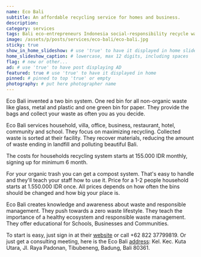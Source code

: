 ```yaml
---
name: Eco Bali
subtitle: An affordable recycling service for homes and business.
description:
category: services
tags: Bali eco-entrepreneurs Indonesia social-responsibility recycle waste
image: /assets/p/posts/services/eco-bali/eco-bali.jpg
sticky: true
show_in_home_slideshow: # use 'true' to have it displayed in home slideshow
home_slideshow_caption: # lowercase, max 12 digits, including spaces
flag: # new or other...
ad: # use 'true' to have post displaying AD
featured: true # use 'true' to have it displayed in home
pinned: # pinned to top 'true' or empty
photography: # put here photographer name
---
```

Eco Bali invented a two bin system. One red bin for all non-organic waste like glass, metal and plastic and one green bin for paper. They provide the bags and collect your waste as often you as you decide.

Eco Bali services household, villa, office, business, restaurant, hotel, community and school. They focus on maximizing recycling. Collected waste is sorted at their facility. They recover materials, reducing the amount of waste ending in landfill and polluting beautiful Bali.

The costs for households recycling system starts at 155.000 IDR monthly, signing up for minimum 6 month.

For your organic trash you can get a compost system. That's easy to handle and they'll teach your staff how to use it. Price for a 1-2 people household starts at 1.550.000 IDR once. All prices depends on how often the bins should be changed and how big your place is.

Eco Bali creates knowledge and awareness about waste and responsible management. They push towards a zero waste lifestyle. They teach the importance of a healthy ecosystem and responsible waste management. They offer educational for Schools, Businesses and Communities.

To start is easy, just sign in at their [website](http://eco-bali.com) or call +62 822 37799819. Or just get a consulting meeting, here is the Eco Bali [address](https://goo.gl/maps/xsFMSpURS7S2): Kel. Kec. Kuta Utara, Jl. Raya Padonan, Tibubeneng, Badung, Bali 80361.
